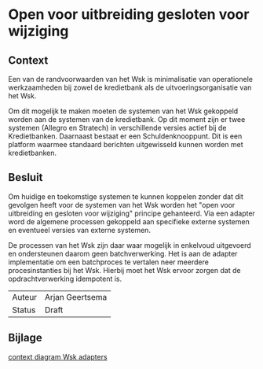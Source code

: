 # Open voor uitbreiding gesloten voor wijziging

## Context

Een van de randvoorwaarden van het Wsk is minimalisatie van operationele werkzaamheden bij zowel de kredietbank als de uitvoeringsorganisatie van het Wsk.

Om dit mogelijk te maken moeten de systemen van het Wsk gekoppeld worden aan de systemen van de kredietbank. Op dit moment zijn er twee systemen (Allegro en Stratech) in verschillende versies actief bij de Kredietbanken. Daarnaast bestaat er een Schuldenknooppunt. Dit is een platform waarmee standaard berichten uitgewisseld kunnen worden met kredietbanken.

## Besluit

Om huidige en toekomstige systemen te kunnen koppelen zonder dat dit gevolgen heeft voor de systemen van het Wsk worden het "open voor uitbreiding en gesloten voor wijziging" principe gehanteerd. Via een adapter word de algemene processen gekoppeld aan specifieke externe systemen en eventueel versies van externe systemen.

De processen van het Wsk zijn daar waar mogelijk in enkelvoud uitgevoerd en ondersteunen daarom geen batchverwerking. Het is aan de adapter implementatie om een batchproces te vertalen neer meerdere procesinstanties bij het Wsk. Hierbij moet het Wsk ervoor zorgen dat de opdrachtverwerking idempotent is.

|   |   |
| - | - |
| Auteur | Arjan Geertsema |
| Status | Draft |

## Bijlage

[context diagram Wsk adapters](context.puml)